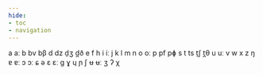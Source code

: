 ```yaml
---
hide:
- toc
- navigation
---
```

a
aː
b
bv
bβ
d
dz
d̠ʒ
d̪ð
e
f
h
i
iː
j
k
l
m
n
o
oː
p
pf
pɸ
s
t
ts
t̠ʃ
t̪θ
u
uː
v
w
x
z
ŋ
ɐ
ɐː
ɔ
ɔː
ɕ
ə
ɛ
ɛː
ɡ
ɣ
ɥ
ɲ
ʃ
ʉ
ʉː
ʒ
ʔ
χ
